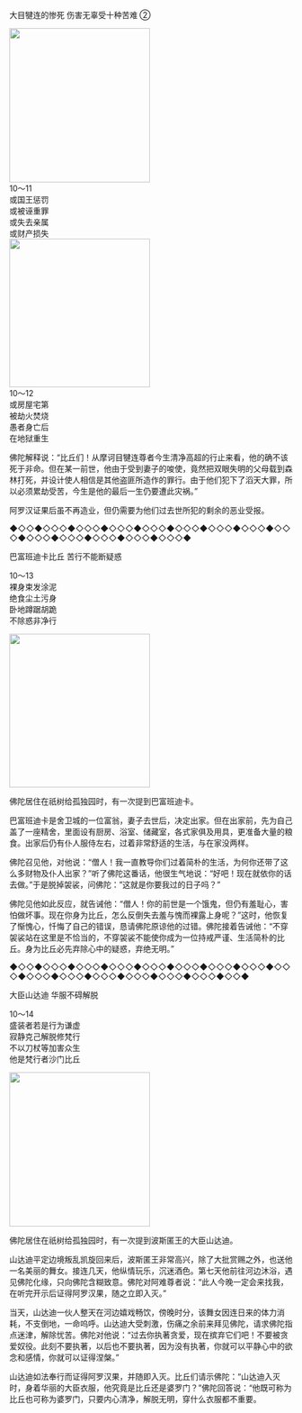 大目犍连的惨死 伤害无辜受十种苦难 ②

<div class="e2">
<img src="images/fjj-47-1.jpg" width="250" height="274"/>
<div>
10～11<br>
 或国王惩罚<br>
 或被诬重罪<br>
 或失去亲属<br>
 或财产损失<br>
 
</div>
</div>

<div class="e2">
<img src="images/fjj-47-2.jpg" width="250" height="264"/>
<div>
10～12<br>
 或房屋宅第<br>
 被劫火焚烧<br>
 愚者身亡后<br>
 在地狱重生<br>
 
</div>
</div>



佛陀解释说：“比丘们！从摩诃目犍连尊者今生清净高超的行止来看，他的确不该死于非命。但在某一前世，他由于受到妻子的唆使，竟然把双眼失明的父母载到森林打死，并设计使人相信是其他盗匪所造作的罪行。由于他们犯下了滔天大罪，所以必须累劫受苦，今生是他的最后一生仍要遭此灾祸。”

阿罗汉证果后虽不再造业，但仍需要为他们过去世所犯的剩余的恶业受报。

◆◇◇◆◇◇◇◆◇◇◇◆◇◇◇◆◇◇◇◆◇◇◇◆◇◇◇◆◇◇◇◆◇◇◇◆◇◇◇◆◇◇◇◆◇◇◇◆◇◇◇◆◇◇◇◆

巴富班迪卡比丘 苦行不能断疑惑

<div class="e2">
<div>
 <p class="p13-5">10～13<br>
 裸身束发涂泥<br>
 绝食尘土污身<br>
 卧地蹲踞胡跪<br>
 不除惑非净行<br>
 </p> 
</div>
<img src="images/fjj-47-3.jpg" width="250" height="273"/>
</div>

佛陀居住在祇树给孤独园时，有一次提到巴富班迪卡。

巴富班迪卡是舍卫城的一位富翁，妻子去世后，决定出家。但在出家前，先为自己盖了一座精舍，里面设有厨房、浴室、储藏室，各式家俱及用具，更准备大量的粮食。出家后仍有仆人服侍左右，过着非常舒适的生活，与在家没两样。

佛陀召见他，对他说：“僧人！我一直教导你们过着简朴的生活，为何你还带了这么多财物及仆人出家？”听了佛陀这番话，他很生气地说：“好吧！现在就依你的话去做。”于是脱掉袈裟，问佛陀：”这就是你要我过的日子吗？”

佛陀见他如此反应，就告诫他：“僧人！你的前世是一个饿鬼，但仍有羞耻心，害怕做坏事。现在你身为比丘，怎么反倒失去羞与愧而裸露上身呢？”这时，他恢复了惭愧心，忏悔了自己的错误，恳请佛陀原谅他的过错。佛陀接着告诫他：“不穿袈裟站在这里是不恰当的，不穿袈裟不能使你成为一位持戒严谨、生活简朴的比丘。身为比丘必先弃除心中的疑惑，弃绝无明。”

◆◇◇◆◇◇◇◆◇◇◇◆◇◇◇◆◇◇◇◆◇◇◇◆◇◇◇◆◇◇◇◆◇◇◇◆◇◇◇◆◇◇◇◆◇◇◇◆◇◇◇◆◇◇◇◆◇◇◇◆◇◇◆



大臣山达迪 华服不碍解脱



<div class="e2">
<div>
 <p class="p13-5">10～14<br>
 盛装者若是行为谦虚<br>
 寂静克己解脱修梵行<br>
 不以刀杖等加害众生<br>
 他是梵行者沙门比丘</p> 
</div>
<img src="images/fjj-47-4.jpg" width="250" height="274"/>
</div>

佛陀居住在祇树给孤独园时，有一次提到波斯匿王的大臣山达迪。

山达迪平定边境叛乱凯旋回来后，波斯匿王非常高兴，除了大批赏赐之外，也送他一名美丽的舞女。接连几天，他纵情玩乐，沉迷酒色。第七天他前往河边沐浴，遇见佛陀化缘，只向佛陀含糊致意。佛陀对阿难尊者说：“此人今晚一定会来找我，在听完开示后证得阿罗汉果，随之立即入灭。”

当天，山达迪一伙人整天在河边嬉戏畅饮，傍晚时分，该舞女因连日来的体力消耗，不支倒地，一命呜呼。山达迪大受刺激，伤痛之余前来拜见佛陀，请求佛陀指点迷津，解除忧苦。佛陀对他说：“过去你执著贪爱，现在摈弃它们吧！不要被贪爱奴役。此刻不要执著，以后也不要执著，因为没有执著，你就可以平静心中的欲念和感情，你就可以证得涅槃。”

山达迪如法奉行而证得阿罗汉果，并随即入灭。比丘们请示佛陀：“山达迪入灭时，身着华丽的大臣衣服，他究竟是比丘还是婆罗门？”佛陀回答说：“他既可称为比丘也可称为婆罗门，只要内心清净，解脱无明，穿什么衣服都不重要。
